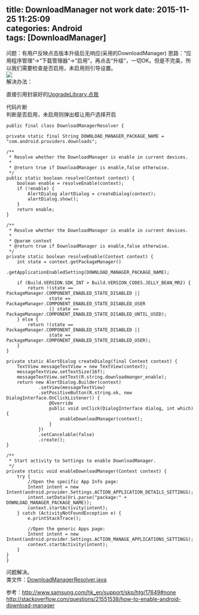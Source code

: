 title: DownloadManager not work
date: 2015-11-25 11:25:09  
categories: Android  
tags: [DownloadManager]
---
问题：有用户反映点击版本升级后无响应(采用的DownloadManager)
思路：“应用程序管理”->“下载管理器”->“启用”，再点击“升级”，一切OK。但是不完美，所以我们需要检查是否启用，未启用则引导设置。    
![](DownloadMangerEnable.webp)  
解决办法：    
<!--more-->    
直接引用封装好的[UpgradeLibrary,点我](https://github.com/2tu/upgrade)

代码片断  
判断是否启用，未启用则弹出框让用户选择开启

	public final class DownloadManagerResolver {

    private static final String DOWNLOAD_MANAGER_PACKAGE_NAME = "com.android.providers.downloads";

    /**
     * Resolve whether the DownloadManager is enable in current devices.
     *
     * @return true if DownloadManager is enable,false otherwise.
     */
    public static boolean resolve(Context context) {
        boolean enable = resolveEnable(context);
        if (!enable) {
            AlertDialog alertDialog = createDialog(context);
            alertDialog.show();
        }
        return enable;
    }

    /**
     * Resolve whether the DownloadManager is enable in current devices.
     *
     * @param context
     * @return true if DownloadManager is enable,false otherwise.
     */
    private static boolean resolveEnable(Context context) {
        int state = context.getPackageManager()
                .getApplicationEnabledSetting(DOWNLOAD_MANAGER_PACKAGE_NAME);

        if (Build.VERSION.SDK_INT > Build.VERSION_CODES.JELLY_BEAN_MR2) {
            return !(state == PackageManager.COMPONENT_ENABLED_STATE_DISABLED ||
                    state == PackageManager.COMPONENT_ENABLED_STATE_DISABLED_USER
                    || state == PackageManager.COMPONENT_ENABLED_STATE_DISABLED_UNTIL_USED);
        } else {
            return !(state == PackageManager.COMPONENT_ENABLED_STATE_DISABLED ||
                    state == PackageManager.COMPONENT_ENABLED_STATE_DISABLED_USER);
        }
    }

    private static AlertDialog createDialog(final Context context) {
        TextView messageTextView = new TextView(context);
        messageTextView.setTextSize(16f);
        messageTextView.setText(R.string.downloadmanger_enable);
        return new AlertDialog.Builder(context)
                .setView(messageTextView)
                .setPositiveButton(R.string.ok, new DialogInterface.OnClickListener() {
                    @Override
                    public void onClick(DialogInterface dialog, int which) {
                        enableDownloadManager(context);
                    }
                })
                .setCancelable(false)
                .create();
    }

    /**
     * Start activity to Settings to enable DownloadManager.
     */
    private static void enableDownloadManager(Context context) {
        try {
            //Open the specific App Info page:
            Intent intent = new Intent(android.provider.Settings.ACTION_APPLICATION_DETAILS_SETTINGS);
            intent.setData(Uri.parse("package:" + DOWNLOAD_MANAGER_PACKAGE_NAME));
            context.startActivity(intent);
        } catch (ActivityNotFoundException e) {
            e.printStackTrace();

            //Open the generic Apps page:
            Intent intent = new Intent(android.provider.Settings.ACTION_MANAGE_APPLICATIONS_SETTINGS);
            context.startActivity(intent);
        }
    }
    }    
    

问题解决。    
类文件：[DownloadManagerResolver.java](https://github.com/2tu/ZYLibrary/blob/master/ZYLibrary/src/com/zongyou/library/app/upgrade/DownloadManagerResolver.java)



参考：http://www.samsung.com/hk_en/support/skp/htg/17649#none
http://stackoverflow.com/questions/21551538/how-to-enable-android-download-manager